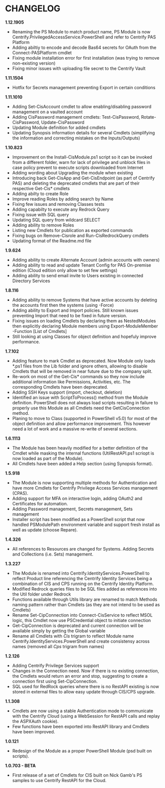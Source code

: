 # CHANGELOG
**1.12.1905**

- Renaming the PS Module to match product name, PS Module is now Centrify.PrivilegedAccessService.PowerShell and refer to Centrify PAS Platform
- Adding abiltiy to encode and decode Bas64 secrets for OAuth from the Connect-PASPlatform cmdlet
- Fixing module installation error for first installation (was trying to remove non-existing version)
- Fixing minor issues with uploading file secret to the Centrify Vault

**1.11.1504**

- Hotfix for Secrets management preventing Export in certain conditions

**1.11.1010**

- Adding Set-CisAccount cmdlet to allow enabling/disabling password management on a vaulted account
- Adding CisPassword management cmdlets: Test-CisPassword, Rotate-CisPassword, Update-CisPassword
- Updating Module definition for added cmdlets
- Updating Synopsis information details for several Cmdlets (simplifying the information and correcting mistakes on the Inputs/Outputs) 

**1.10.823**

- Improvement on the Install-CisModule.ps1 script so it can be invoked from a different folder, warn for lack of privilege and unblock files in case policy prevent to execute scripts downloaded from Internet
- Adding wording about Upgrading the module when existing
- Introducing back Get-CisApp and Get-CisEndpoint (as part of Centrify PAS) and deleting the deprecated cmdlets that are part of their respective Get-Cis* cmdlets
- Adding abilty to create Role
- Improve reading Roles by adding search by Name
- Fixing few issues and removing Classes tests
- Adding capabilty to execute any Redrock Query
- Fixing issue with SQL query
- Updating SQL query from wildcard SELECT
- Adding ability to remove Roles
- Listing new Cmdlets for publication as exported commands
- Fixing bugs on Remove-Cisrole and Run-CisRedrockQuery cmdlets
- Updating format of the Readme.md file

**1.9.624**

- Adding ability to create Alternate Account (admin accounts with owners)
- Adding ability to read and update Tenant Config for PAS On-premise edition (Cloud edition only allow to set few settings)
- Adding ability to send email invite to Users existing in connected Directory Services  

**1.8.116**

- Adding ability to remove Systems that have active accounts by deleting the accounts first then the systems (using -Force)
- Adding ability to Export and Import policies. Still known issues preventing Import that need to be fixed in future version.
- Fixing issues on loading Cmdlets by declaring them as NestedModules then explicitly declaring Module members using Export-ModuleMember -Function [List of Cmdlets]
- Still looking at using Classes for object definition and hopefuly improve performance.

**1.7.102**

- Adding feature to mark Cmdlet as deprecated. Now Module only loads *.ps1 files from the Lib folder and ignore others, allowing to disable Cmdlets that will be removed in near future due to the company split.
- Re-work on most of the Get-Cis* commands so they now include additional information like Permissions, Activities, etc. The corresponding Cmdlets have been deprecated.
- Adding SSH Keys support (import, checkout, deletion)
- Identified an issue with ScriptToProcess() method from the Module definition. PowerShell does not always load scripts resulting in failure to properly use this Module as all Cmdlets need the GetCisConnection method.
- Planing to move to Class (supported in PowerShell v5.0) for most of the object definition and allow performance improvement. This however need a lot of work and a massive re-write of several sections.

**1.6.1113**

- The Module has been heavily modified for a better definition of the Cmdlet while masking the internal functions (UtilRestAPI.ps1 scriopt is now loaded as part of the Module).
- All Cmdlets have been added a Help section (using Synopsis format).

**1.5.918**

- The Module is now supporting multiple methods for Authentication and have more Cmdlets for Centrify Privilege Access Services management (CPAS).
- Adding support for MFA on interactive login, adding OAuth2 and Certificates for automation.
- Adding Password management, Secrets management, Sets management
- Installer script has been modified as a PowerShell script that now handled PSModulePath environment variable and support fresh install as well as update (choose Repare).

**1.4.326**

- All references to Resources are changed for Systems. Adding Secrets and Collections (i.e. Sets) management.

**1.3.227**

- The Module is renamed into Centrify.IdentityServices.PowerShell to reflect Product line referencing the Centrify Identity Services being a combination of CIS and CPS running on the Centrify Identity Platform.
- Modified Redrock queries files to be SQL files added as references into the Util folder under Redrock
- Functions available through Utils library are renamed to match Methods naming pattern rather than Cmdlets (as they are not intend to be used as Cmdlets)
- Rename Set-CipConnection into Connect-CisService to reflect MSOL logic, this Cmdlet now use PSCredential object to initiate connection
- Get-CipConnection is deprecated and current connection will be available simply by getting the Global variable
- Rename all Cmdlets with *Cis* trigram to reflect Module name Centrify.IdentityServices.PowerShell and create consistensy across names (removed all *Cps* trigram from names)

**1.2.126**

- Adding Centrify Privilege Services support
- Changes in the Connection need. Now if there is no existing connection, the Cmdlets would return an error and stop, suggesting to create a connection first using Set-CipConnection.
- SQL used for RedRock queries where there is no RestAPI existing is now stored in external files to allow easy update through CIS/CPS upgrade.

**1.1.308**

- Cmdlets are now using a stable Authentication mode to communicate with the Centrify Cloud (using a WebSession for RestAPI calls and replay the ASPXAuth cookie).
- Few functions have been exported into RestAPI library and Cmdlets have been improved.

**1.0.121**

- Redesign of the Module as a proper PowerShell Module (psd built on scripts).

**1.0.703 - BETA**

- First release of a set of Cmdlets for CIS built on Nick Gamb's PS samples to use Centrify RestAPI for the Cloud.	
